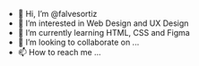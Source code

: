 - 👋 Hi, I’m @falvesortiz
- 👀 I’m interested in Web Design and UX Design
- 🌱 I’m currently learning HTML, CSS and Figma
- 💞️ I’m looking to collaborate on ...
- 📫 How to reach me ...

<!---
falvesortiz/falvesortiz is a ✨ special ✨ repository because its `README.md` (this file) appears on your GitHub profile.
You can click the Preview link to take a look at your changes.
--->
